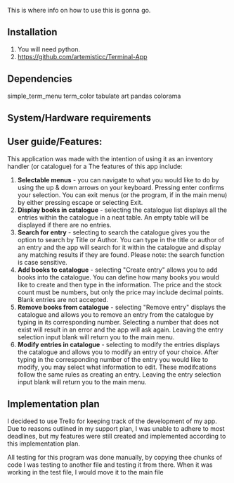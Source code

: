 This is where info on how to use this is gonna go.

## Installation
1. You will need python.
2. https://github.com/artemisticc/Terminal-App


## Dependencies
simple_term_menu
term_color
tabulate
art
pandas
colorama

## System/Hardware requirements

## User guide/Features:

This application was made with the intention of using it as an inventory handler (or catalogue) for a 
The features of this app include:
1. **Selectable menus** - you can navigate to what you would like to do by using the up & down arrows on your keyboard. Pressing enter confirms your selection. You can exit menus (or the program, if in the main menu) by either pressing escape or selecting Exit.
2. **Display books in catalogue** - selecting the catalogue list displays all the entries within the catalogue in a neat table. An empty table will be displayed if there are no entries.
3. **Search for entry** - selecting to search the catalogue gives you the option to search by Title or Author. You can type in the title or author of an entry and the app will search for it within the catalogue and display any matching results if they are found. Please note: the search function is case sensitive. 
4. **Add books to catalogue** - selecting "Create entry" allows you to add books into the catalogue. You can define how many books you would like to create and then type in the information. The price and the stock count must be numbers, but only the price may include decimal points. Blank entries are not accepted.
5. **Remove books from catalogue** - selecting "Remove entry" displays the catalogue and allows you to remove an entry from the catalogue by typing in its corresponding number. Selecting a number that does not exist will result in an error and the app will ask again. Leaving the entry selection input blank will return you to the main menu.
6. **Modify entries in catalogue** - selecting to modify the entries displays the catalogue and allows you to modify an entry of your choice. After typing in the corresponding number of the entry you would like to modify, you may select what information to edit. These modifcations follow the same rules as creating an entry. Leaving the entry selection input blank will return you to the main menu.

## Implementation plan

I decideed to use Trello for keeping track of the development of my app. Due to reasons outlined in my support plan, I was unable to adhere to most deadlines, but my features were still created and implemented according to this implementation plan.

All testing for this program was done manually, by copying thee chunks of code I was testing to another file and testing it from there. When it was working in the test file, I would move it to the main file